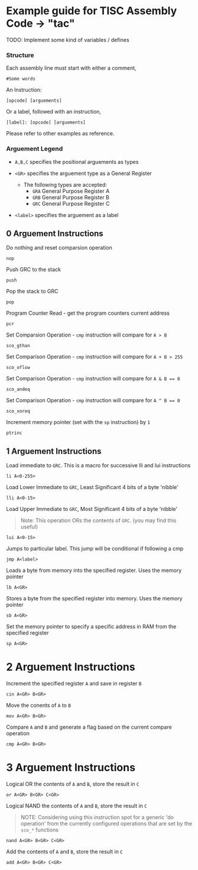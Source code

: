 # Example guide for TISC Assembly Code -> "tac"

TODO: Implement some kind of variables / defines

### Structure

Each assembly line must start with either a comment, 

	#Some words

An Instruction:

	[opcode] [arguements]

Or a label, followed with an instruction,

	[label]: [opcode] [arguements]

Please refer to other examples as reference.

### Arguement Legend

 * `A,B,C` specifies the positional arguements as types

 * `<GR>` specifies the arguement type as a General Register
 	* The following types are accepted:
 		* `GRA` General Purpose Register A
 		* `GRB` General Purpose Register B
 		* `GRC` General Purpose Register C

 * `<label>` specifies the arguement as a label

## 0 Arguement Instructions

Do nothing and reset comparsion operation

	nop

 Push GRC to the stack

	push

Pop the stack to GRC

	pop

Program Counter Read - get the program counters current address

	pcr

Set Comparsion Operation - `cmp` instruction will compare for `A > B`

	sco_gthan

Set Comparison Operation - `cmp` instruction will compare for `A + B > 255`

	sco_oflow

Set Comparison Operation - `cmp` instruction will compare for `A & B == 0`

	sco_andeq

Set Comparison Operation - `cmp` instruction will compare for `A ^ B == 0`

	sco_xoreq

Increment memory pointer (set with the `sp` instruction) by `1`

	ptrinc

## 1 Arguement Instructions

Load immediate to `GRC`. This is a macro for successive lli and lui instructions

	li A<0-255>

Load Lower Immediate to `GRC`, Least Significant 4 bits of a byte 'nibble'

	lli A<0-15>

Load Upper Immediate to `GRC`, Most Significant 4 bits of a byte 'nibble'
> Note: This operation ORs the contents of `GRC`. (you may find this useful)

	lui A<0-15>

Jumps to particular label. This jump will be conditional if following a cmp

	jmp A<label>

Loads a byte from memory into the specified register. Uses the memory pointer

	lb A<GR>

Stores a byte from the specified register into memory. Uses the memory pointer

	sb A<GR>

Set the memory pointer to specify a specific address in RAM from the specified register

	sp A<GR>

# 2 Arguement Instructions

Increment the specified register `A` and save in register `B` 

	cin A<GR> B<GR>

Move the conents of `A` to `B`

	mov A<GR> B<GR>

Compare `A` and `B` and generate a flag based on the current compare operation

	cmp A<GR> B<GR>

# 3 Arguement Instructions

Logical OR the contents of `A` and `B`, store the result in `C`

	or A<GR> B<GR> C<GR>

Logical NAND the contents of `A` and `B`, store the result in `C`
> NOTE: Considering using this instruction spot for a generic 'do operation' from the currently configured operations that are set by the `sco_*` functions

	nand A<GR> B<GR> C<GR>

Add the contents of `A` and `B`, store the result in `C`

	add A<GR> B<GR> C<GR>
